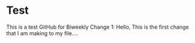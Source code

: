 # Test
This is a test GitHub for Biweekly
Change 1: Hello, This is the first change that I am making to my file....